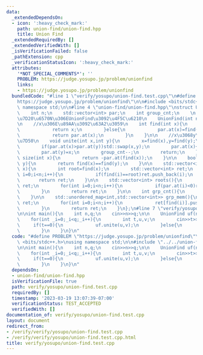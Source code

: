 ```yaml
---
data:
  _extendedDependsOn:
  - icon: ':heavy_check_mark:'
    path: union-find/union-find.hpp
    title: Union Find
  _extendedRequiredBy: []
  _extendedVerifiedWith: []
  _isVerificationFailed: false
  _pathExtension: cpp
  _verificationStatusIcon: ':heavy_check_mark:'
  attributes:
    '*NOT_SPECIAL_COMMENTS*': ''
    PROBLEM: https://judge.yosupo.jp/problem/unionfind
    links:
    - https://judge.yosupo.jp/problem/unionfind
  bundledCode: "#line 1 \"verify/yosupo/union-find.test.cpp\"\n#define PROBLEM \"\
    https://judge.yosupo.jp/problem/unionfind\"\n\n#include <bits/stdc++.h>\nusing\
    \ namespace std;\n\n#line 4 \"union-find/union-find.hpp\"\nstruct UnionFind{\n\
    \    int n;\n    std::vector<int> par;\n    int group_cnt;\n    \n    //\u8981\
    \u7D20\u6570N\u306EUnionFind\u3092\u4F5C\u6210\n    UnionFind(int n):par(n,-1),group_cnt(n),n(n){}\n\
    \n    //x\u306E\u89AA\u3092\u63A2\u3059\n    int find(int x){\n        if(par.at(x)<0){\n\
    \            return x;\n        }else{\n            par.at(x)=find(par.at(x));\n\
    \            return par.at(x);\n        }\n    }\n\n    //x\u3068y\u3092\u9023\
    \u7D50\n    void unite(int x,int y){\n        x=find(x),y=find(y);\n        if(x==y)return;\n\
    \        if(par.at(x)>par.at(y))std::swap(x,y);\n        par.at(x)+=par.at(y);\n\
    \        par.at(y)=x;\n        group_cnt--;\n        return;\n    }\n\n    int\
    \ size(int x){\n        return -par.at(find(x));\n    }\n\n    bool same(int x,int\
    \ y){\n        return find(x)==find(y);\n    }\n\n    std::vector<int> members(int\
    \ x){\n        int root=find(x);\n        std::vector<int> ret;\n        for(int\
    \ i=0;i<n;i++){\n            if(find(i)==root)ret.push_back(i);\n        }\n \
    \       return ret;\n    }\n\n    std::vector<int> roots(){\n        std::vector<int>\
    \ ret;\n        for(int i=0;i<n;i++){\n            if(par.at(i)<0)ret.push_back(i);\n\
    \        }\n        return ret;\n    }\n\n    int grp_cnt(){\n        return group_cnt;\n\
    \    }\n\n    std::unordered_map<int,std::vector<int>> grp_mem(){\n        std::unordered_map<int,std::vector<int>>\
    \ ret;\n        for(int i=0;i<n;i++){\n            ret[find(i)].push_back(i);\n\
    \        }\n        return ret;\n    }\n};\n#line 7 \"verify/yosupo/union-find.test.cpp\"\
    \n\nint main(){\n    int n,q;\n    cin>>n>>q;\n\n    UnionFind uf(n);\n    \n\
    \    for(int _i=0;_i<q;_i++){\n        int t,u,v;\n        cin>>t>>u>>v;\n   \
    \     if(t==0){\n            uf.unite(u,v);\n        }else{\n            cout<<(uf.same(u,v)?1:0)<<endl;\n\
    \        }\n    }\n}\n"
  code: "#define PROBLEM \"https://judge.yosupo.jp/problem/unionfind\"\n\n#include\
    \ <bits/stdc++.h>\nusing namespace std;\n\n#include \"../../union-find/union-find.hpp\"\
    \n\nint main(){\n    int n,q;\n    cin>>n>>q;\n\n    UnionFind uf(n);\n    \n\
    \    for(int _i=0;_i<q;_i++){\n        int t,u,v;\n        cin>>t>>u>>v;\n   \
    \     if(t==0){\n            uf.unite(u,v);\n        }else{\n            cout<<(uf.same(u,v)?1:0)<<endl;\n\
    \        }\n    }\n}\n"
  dependsOn:
  - union-find/union-find.hpp
  isVerificationFile: true
  path: verify/yosupo/union-find.test.cpp
  requiredBy: []
  timestamp: '2023-03-19 13:07:39-07:00'
  verificationStatus: TEST_ACCEPTED
  verifiedWith: []
documentation_of: verify/yosupo/union-find.test.cpp
layout: document
redirect_from:
- /verify/verify/yosupo/union-find.test.cpp
- /verify/verify/yosupo/union-find.test.cpp.html
title: verify/yosupo/union-find.test.cpp
---
```

